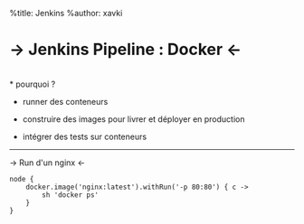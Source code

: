 %title: Jenkins
%author: xavki

-> Jenkins Pipeline : Docker <-
========



<br>
* pourquoi ?

 
* runner des conteneurs

 
* construire des images pour livrer et déployer en production

 
* intégrer des tests sur conteneurs



-----------------------------------------------------

->  Run d'un nginx <-



```
node {
    docker.image('nginx:latest').withRun('-p 80:80') { c ->
        sh 'docker ps'
    }
}
```
